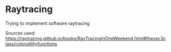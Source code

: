 # Raytracing
Trying to implement software raytracing

Sources used:
https://raytracing.github.io/books/RayTracingInOneWeekend.html#thevec3class/colorutilityfunctions
